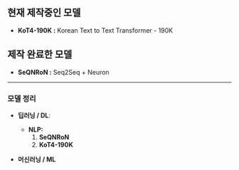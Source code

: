 ## 현재 제작중인 모델
- **KoT4-190K :** Korean Text to Text Transformer - 190K

## 제작 완료한 모델
- **SeQNRoN :** Seq2Seq + Neuron

---
### 모델 정리

- **딥러닝 / DL**:
  - **NLP:**
    1. **SeQNRoN**
    2. **KoT4-190K**
   
- **머신러닝 / ML**
